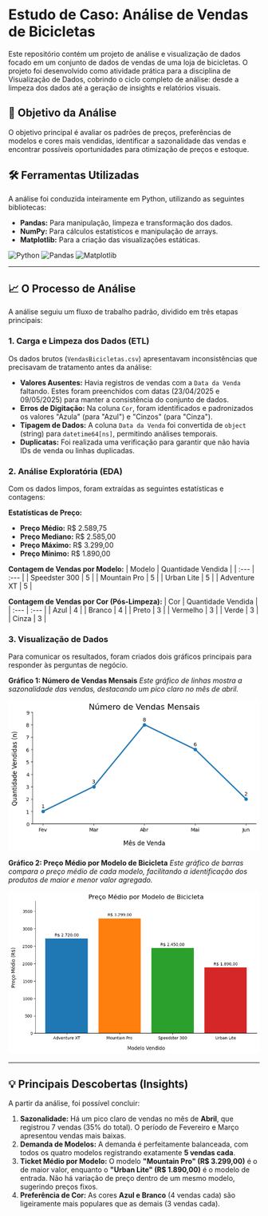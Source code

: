 # Estudo de Caso: Análise de Vendas de Bicicletas

Este repositório contém um projeto de análise e visualização de dados focado em um conjunto de dados de vendas de uma loja de bicicletas. O projeto foi desenvolvido como atividade prática para a disciplina de Visualização de Dados, cobrindo o ciclo completo de análise: desde a limpeza dos dados até a geração de insights e relatórios visuais.

## 🎯 Objetivo da Análise

O objetivo principal é avaliar os padrões de preços, preferências de modelos e cores mais vendidas, identificar a sazonalidade das vendas e encontrar possíveis oportunidades para otimização de preços e estoque.

## 🛠️ Ferramentas Utilizadas

A análise foi conduzida inteiramente em Python, utilizando as seguintes bibliotecas:

* **Pandas:** Para manipulação, limpeza e transformação dos dados.
* **NumPy:** Para cálculos estatísticos e manipulação de arrays.
* **Matplotlib:** Para a criação das visualizações estáticas.

![Python](https://img.shields.io/badge/Python-3776AB?style=for-the-badge&logo=python&logoColor=white)
![Pandas](https://img.shields.io/badge/Pandas-150458?style=for-the-badge&logo=pandas&logoColor=white)
![Matplotlib](https://img.shields.io/badge/Matplotlib-3175a2?style=for-the-badge&logo=matplotlib&logoColor=white)

---

## 📈 O Processo de Análise

A análise seguiu um fluxo de trabalho padrão, dividido em três etapas principais:

### 1. Carga e Limpeza dos Dados (ETL)

Os dados brutos (`VendasBicicletas.csv`) apresentavam inconsistências que precisavam de tratamento antes da análise:

* **Valores Ausentes:** Havia registros de vendas com a `Data da Venda` faltando. Estes foram preenchidos com datas (23/04/2025 e 09/05/2025) para manter a consistência do conjunto de dados.
* **Erros de Digitação:** Na coluna `Cor`, foram identificados e padronizados os valores "Azula" (para "Azul") e "Cinzos" (para "Cinza").
* **Tipagem de Dados:** A coluna `Data da Venda` foi convertida de `object` (string) para `datetime64[ns]`, permitindo análises temporais.
* **Duplicatas:** Foi realizada uma verificação para garantir que não havia IDs de venda ou linhas duplicadas.

### 2. Análise Exploratória (EDA)

Com os dados limpos, foram extraídas as seguintes estatísticas e contagens:

**Estatísticas de Preço:**
* **Preço Médio:** R$ 2.589,75
* **Preço Mediano:** R$ 2.585,00
* **Preço Máximo:** R$ 3.299,00
* **Preço Mínimo:** R$ 1.890,00

**Contagem de Vendas por Modelo:**
| Modelo | Quantidade Vendida |
| :--- | :--- |
| Speedster 300 | 5 |
| Mountain Pro | 5 |
| Urban Lite | 5 |
| Adventure XT | 5 |

**Contagem de Vendas por Cor (Pós-Limpeza):**
| Cor | Quantidade Vendida |
| :--- | :--- |
| Azul | 4 |
| Branco | 4 |
| Preto | 3 |
| Vermelho | 3 |
| Verde | 3 |
| Cinza | 3 |

### 3. Visualização de Dados

Para comunicar os resultados, foram criados dois gráficos principais para responder às perguntas de negócio.

**Gráfico 1: Número de Vendas Mensais**
*Este gráfico de linhas mostra a sazonalidade das vendas, destacando um pico claro no mês de abril.*

![Número de Vendas Mensais](numero_vendas_mensais.png)

**Gráfico 2: Preço Médio por Modelo de Bicicleta**
*Este gráfico de barras compara o preço médio de cada modelo, facilitando a identificação dos produtos de maior e menor valor agregado.*

<img src="preco_medio_modelo.png" alt="Preço Médio por Modelo">

---

## 💡 Principais Descobertas (Insights)

A partir da análise, foi possível concluir:

1.  **Sazonalidade:** Há um pico claro de vendas no mês de **Abril**, que registrou 7 vendas (35% do total). O período de Fevereiro e Março apresentou vendas mais baixas.
2.  **Demanda de Modelos:** A demanda é perfeitamente balanceada, com todos os quatro modelos registrando exatamente **5 vendas cada**.
3.  **Ticket Médio por Modelo:** O modelo **"Mountain Pro" (R$ 3.299,00)** é o de maior valor, enquanto o **"Urban Lite" (R$ 1.890,00)** é o modelo de entrada. Não há variação de preço dentro de um mesmo modelo, sugerindo preços fixos.
4.  **Preferência de Cor:** As cores **Azul e Branco** (4 vendas cada) são ligeiramente mais populares que as demais (3 vendas cada).
